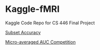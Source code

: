 # Kaggle-fMRI

Kaggle Code Repo for CS 446 Final Project

[Subset Accuracy](https://www.kaggle.com/c/cs446-fa17)

[Micro-averaged AUC Competition](https://www.kaggle.com/c/cs446-fa17b)

